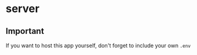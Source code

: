 # server

## Important
If you want to host this app yourself, don't forget to include your own `.env`